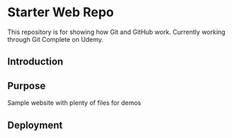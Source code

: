 # Starter Web Repo

This repository is for showing how Git and GitHub work. Currently working through Git Complete on Udemy.

## Introduction

## Purpose

Sample website with plenty of files for demos

## Deployment